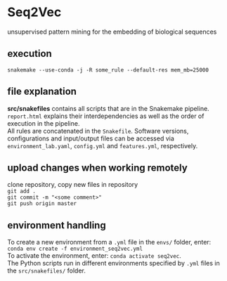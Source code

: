 # Seq2Vec
unsupervised pattern mining for the embedding of biological sequences

## execution ##
`snakemake --use-conda -j -R some_rule --default-res mem_mb=25000`

## file explanation ##
**src/snakefiles** contains all scripts that are in the Snakemake pipeline. `report.html` explains their interdependencies as well as the order of execution in the pipeline.  
All rules are concatenated in the `Snakefile`. Software versions, configurations and input/output files can be accessed via `environment_lab.yaml`, `config.yml` and `features.yml`, respectively.

## upload changes when working remotely ##
clone repository, copy new files in repository  
`git add .`  
`git commit -m "<some comment>"`  
`git push origin master`  

## environment handling ##
To create a new environment from a `.yml` file in the `envs/` folder, enter:  
`conda env create -f environment_seq2vec.yml`  
To activate the environment, enter: `conda activate seq2vec`.  
The Python scripts run in different environments specified by `.yml` files in the `src/snakefiles/` folder.
